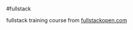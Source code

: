 #fullstack

fullstack training course from 
[fullstackopen.com](https://fullstackopen.com/zh/about/)

